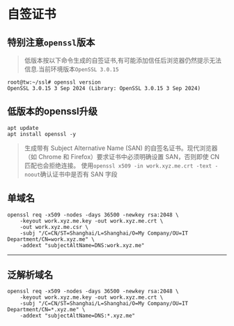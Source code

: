 # 自签证书
## 特别注意`openssl`版本
> 低版本按以下命令生成的自签证书,有可能添加信任后浏览器仍然提示无法信息.当前环境版本`OpenSSL 3.0.15`
```
root@tw:~/ssl# openssl version
OpenSSL 3.0.15 3 Sep 2024 (Library: OpenSSL 3.0.15 3 Sep 2024)
```

## 低版本的openssl升级
```shell
apt update
apt install openssl -y
```

> 生成带有 Subject Alternative Name (SAN) 的自签名证书。现代浏览器（如 Chrome 和 Firefox）要求证书中必须明确设置 SAN，否则即使 CN 匹配也会拒绝连接。
> 使用`openssl x509 -in work.xyz.me.crt -text -noout`确认证书中是否有 SAN 字段
## 单域名
```shell
openssl req -x509 -nodes -days 36500 -newkey rsa:2048 \
    -keyout work.xyz.me.key -out work.xyz.me.crt \
    -out work.xyz.me.csr \
    -subj "/C=CN/ST=Shanghai/L=Shanghai/O=My Company/OU=IT Department/CN=work.xyz.me" \
    -addext "subjectAltName=DNS:work.xyz.me"
```
---

## 泛解析域名
```shell
openssl req -x509 -nodes -days 36500 -newkey rsa:2048 \
    -keyout work.xyz.me.key -out work.xyz.me.crt \
    -subj "/C=CN/ST=Shanghai/L=Shanghai/O=My Company/OU=IT Department/CN=*.xyz.me" \
    -addext "subjectAltName=DNS:*.xyz.me"
```